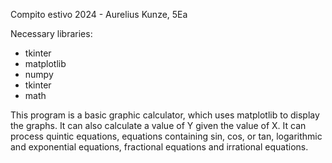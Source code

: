 Compito estivo 2024 - Aurelius Kunze, 5Ea

Necessary libraries:
- tkinter
- matplotlib
- numpy
- tkinter
- math

This program is a basic graphic calculator, which uses matplotlib to display the graphs. It can also calculate a value of Y given the value of X.
It can process quintic equations, equations containing sin, cos, or tan, logarithmic and exponential equations, fractional equations and irrational equations.
